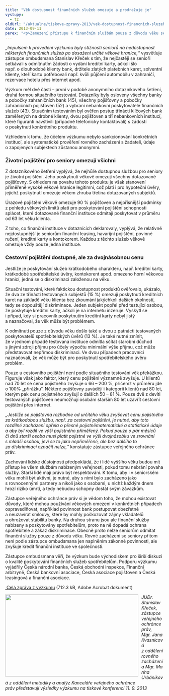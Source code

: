 ```yaml
---
title: "Věk dostupnost finančních služeb omezuje a prodražuje je"
vystupy:
  - tz
oldUrl: "/aktualne/tiskove-zpravy-2013/vek-dostupnost-financnich-sluzeb-omezuje-a-prodrazuje-je"
date: 2013-09-11
perex: "<p>Zamezení přístupu k finančním službám pouze z důvodu věku se v České republice vyskytuje, i když v ne příliš vysoké míře. Vyšší věk však v některých případech pořízení určitého finančního produktu či služby výrazně prodražuje. Tyto závěry vyplývají z výzkumu, který vůbec poprvé v České republice soustavněji zmapoval dostupnost finančních produktů starším klientům, a tedy jejich možnou diskriminaci z důvodu věku.</p>"
---
```


<!-- imported from the old website -->

<p><em>„Impulsem k provedení výzkumu byly stížnosti seniorů na nedostupnost některých finančních služeb po dosažení určité věkové hranice,“</em> vysvětluje zástupce ombudsmana Stanislav Křeček s tím, že nejčastěji se senioři setkávali s odmítnutím žádosti o vydání kreditní karty, ačkoli šlo např. o dlouhodobé klienty bank, držitele zlatých platebních karet, solventní klienty, kteří kartu potřebovali např. kvůli půjčení automobilu v zahraničí, rezervace hotelu přes internet apod.</p><p>Výzkum měl dvě části – první v podobě anonymního dotazníkového šetření, druhá formou situačního testování. Dotazníky byly osloveny všechny banky a pobočky zahraničních bank (45), všechny pojišťovny a pobočky zahraničních pojišťoven (52) a vybraní nebankovní poskytovatelé finančních služeb (43). Situačním testováním byl ověřen postup třinácti klíčových bank zaměřených na drobné klienty, dvou pojišťoven a tří nebankovních institucí, které figuranti navštívili (případně telefonicky kontaktovali) s žádostí o poskytnutí konkrétního produktu.</p><p>Vzhledem k tomu, že účelem výzkumu nebylo sankcionování konkrétních institucí, ale systematické prověření rovného zacházení s žadateli, údaje o zapojených subjektech zůstanou anonymní.</p><h3>Životní pojištění pro seniory omezují všichni</h3><p>Z dotazníkového šetření vyplývá, že nejhůře dostupnou službou pro seniory je životní pojištění. Jeho poskytnutí věkově omezují všechny dotazované pojišťovny. S ohledem na povahu tohoto produktu je však stanovení přiměřeně vysoké věkové hranice legitimní, což platí i pro hypoteční úvěry, jejichž poskytnutí omezuje věkem zhruba třetina dotazovaných subjektů.</p><p>Úrazové pojištění věkově omezuje 90 % pojišťoven a nejpřísnější podmínky z pohledu věkových limitů platí pro poskytování pojištění schopnosti splácet, které dotazované finanční instituce odmítají poskytovat v průměru od 63 let věku klienta.</p><p>Z toho, co finanční instituce v dotaznících deklarovaly, vyplývá, že relativně nejdostupnější je seniorům finanční leasing, havarijní pojištění, povinné ručení, kreditní karty a kontokorent. Každou z těchto služeb věkově omezuje vždy pouze jedna instituce.</p><h3>Cestovní pojištění dostupné, ale za dvojnásobnou cenu</h3><p>Jestliže je poskytování služeb krátkodobého charakteru, např. kreditní karty, krátkodobé spotřebitelské úvěry, kontokorent apod. omezeno horní věkovou hranicí, jedná se o diskriminaci založenou na věku.</p><p>Situační testování, které faktickou dostupnost produktů ověřovalo, ukázalo, že dva ze třinácti testovaných subjektů (15 %) omezují poskytnutí kreditních karet na základě věku klienta bez zkoumání jakýchkoli dalších okolností, tedy se dopouštějí diskriminace. Jeden subjekt popřel před testující osobou, že poskytuje kreditní karty, ačkoli je na internetu inzeruje. Vyskytl se i případ, kdy si pracovník poskytnutím kreditní karty nebyl jistý a naznačoval, že věk může být problémem.</p><p>K odmítnutí pouze z důvodu věku došlo také u dvou z patnácti testovaných poskytovatelů spotřebitelských úvěrů (13 %). Je také nutné zmínit, že v jednom případě testovaná instituce odmítla sčítat starobní důchod s jinými zdroji příjmu pro účely výpočtu minimální výše příjmu, což může představovat nepřímou diskriminaci. Ve dvou případech pracovníci naznačovali, že věk může být pro poskytnutí spotřebitelského úvěru problém.</p><p>Pouze u cestovního pojištění není podle situačního testování věk překážkou. Figuruje však jako faktor, který cenu pojištění významně zvyšuje. U klientů nad 70 let se cena pojistného zvyšuje o 66 – 200 %, přičemž v průměru jde o 100% „přirážku“. Některé pojišťovny zavádějí i kategorii klientů nad 80 let, kterým pak cenu pojistného zvyšují o dalších 50 – 81 %. Pouze dvě z devíti testovaných pojišťoven neumožňují osobám starším 80 let uzavřít cestovní pojištění přes internet.</p><p><em>„Jestliže se pojišťovna rozhodne od určitého věku zvyšovat cenu pojistného za krátkodobou službu, např. za cestovní pojištění, je nutné, aby toto rozdílné zacházení opřela o přesné pojistněmatematické a statistické údaje a aby byl rozdíl ve výši pojistného přiměřený. Pokud pouze o pár měsíců či dnů starší osoba musí platit pojistné ve výši dvojnásobku ve srovnání s mladší osobou, jeví se to jako nepřiměřené, ale bez dalšího to za diskriminaci označit nelze,“</em> konstatuje zástupce veřejného ochránce práv.</p><p>Zachování lidské důstojnosti předpokládá, že i lidé vyššího věku budou mít přístup ke všem službám nabízeným veřejnosti, pokud tomu nebrání povaha služby. Starší lidé mají právo být respektováni. K tomu, aby i v seniorském věku mohli být aktivní, je nutné, aby s nimi bylo zacházeno jako s rovnocennými partnery a nikoli jako s osobami, u nichž každým dnem hrozí riziko úmrtí, a tedy nebudou schopny dostát svým závazkům.</p><p>Zástupce veřejného ochránce práv si je vědom toho, že mohou existovat důvody, které mohou používání věkových omezení v konkrétních případech ospravedlňovat, například povinnost bank postupovat obezřetně a neuzavírat smlouvy, které by mohly poškozovat zájmy vkladatelů a ohrožovat stabilitu banky. Na druhou stranu jsou ale finanční služby nabízeny a poskytovány spotřebitelům, proto na ně dopadá ochrana spotřebitele a zákaz diskriminace. Obecně proto nelze seniorům odmítat finanční služby pouze z důvodu věku. Rovné zacházení se seniory přitom není podle zástupce ombudsmana jen naplněním zákonné povinnosti, ale zvyšuje kredit finanční instituce ve společnosti.</p><p>Zástupce ombudsmana věří, že výzkum bude východiskem pro širší diskuzi o kvalitě poskytování finančních služeb spotřebitelům. Podporu výzkumu vyjádřily Česká národní banka, Česká obchodní inspekce, Finanční arbitryně, Česká bankovní asociace, Česká asociace pojišťoven a Česká leasingová a finanční asociace.</p><p><a title="Otevření do nového okna" href="/uploads-import/DISKRIMINACE/Vyzkum/Vyzkum_financni-sluzby-pro-seniory_grafika.pdf" target="_blank"> Celá zpráva z výzkumu</a> (712.3 kB, Adobe Acrobat dokument)</p><p><img src="/uploads-import/uploads/RTEmagicC_TK-2013-09-11.jpg.jpg" style="PADDING-RIGHT: 10px; FLOAT: left" height="261" width="423" alt="" /><em>JUDr. Stanislav Křeček, zástupce veřejného ochránce práv, Mgr. Jana Kvasnicová z oddělení rovného zacházení a Mgr. Marína Urbániková z oddělení metodiky a analýz Kanceláře veřejného ochránce práv představují výsledky výzkumu na tiskové konferenci 11. 9. 2013</em></p>
